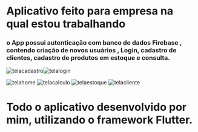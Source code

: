 # Aplicativo feito para empresa na qual estou trabalhando

### o App possui autenticação com banco de dados Firebase , contendo criação de novos usuários , Login, cadastro de clientes, cadastro de produtos em estoque e consulta.


![telacadastro](https://github.com/lenonpolli/graeffeng/assets/107897289/7d0e8092-4e63-41b8-afae-c6ad4294667f)![telalogin](https://github.com/lenonpolli/graeffeng/assets/107897289/bd7ad4a7-0a4a-4fdb-bc5d-3a2b0dea8e19)

![telahome](https://github.com/lenonpolli/graeffeng/assets/107897289/957e5491-b1c7-4811-bb3f-d49ec0834465)
![telacalculo](https://github.com/lenonpolli/graeffeng/assets/107897289/915b65e6-8bd8-45d2-9879-82d1ef50150a)
![telaestoque](https://github.com/lenonpolli/graeffeng/assets/107897289/ab530b23-f12f-486f-af9d-462e31f4f4c2)
![telacliente](https://github.com/lenonpolli/graeffeng/assets/107897289/2100dea6-d3a1-4347-80c0-45afc88f61d8)



# Todo o aplicativo desenvolvido por mim, utilizando o framework Flutter.
